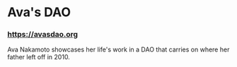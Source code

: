 # Ava's DAO

### https://avasdao.org

Ava Nakamoto showcases her life's work in a DAO that carries on where her father left off in 2010.

